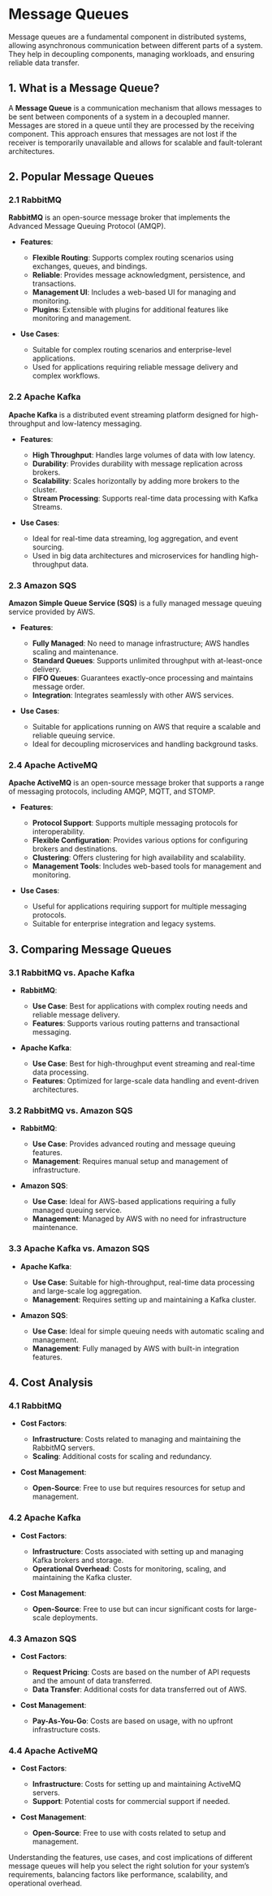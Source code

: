 # Message Queues

Message queues are a fundamental component in distributed systems, allowing asynchronous communication between different parts of a system. They help in decoupling components, managing workloads, and ensuring reliable data transfer.

## 1. What is a Message Queue?

A **Message Queue** is a communication mechanism that allows messages to be sent between components of a system in a decoupled manner. Messages are stored in a queue until they are processed by the receiving component. This approach ensures that messages are not lost if the receiver is temporarily unavailable and allows for scalable and fault-tolerant architectures.

## 2. Popular Message Queues

### 2.1 **RabbitMQ**

**RabbitMQ** is an open-source message broker that implements the Advanced Message Queuing Protocol (AMQP).

- **Features**:
    - **Flexible Routing**: Supports complex routing scenarios using exchanges, queues, and bindings.
    - **Reliable**: Provides message acknowledgment, persistence, and transactions.
    - **Management UI**: Includes a web-based UI for managing and monitoring.
    - **Plugins**: Extensible with plugins for additional features like monitoring and management.

- **Use Cases**:
    - Suitable for complex routing scenarios and enterprise-level applications.
    - Used for applications requiring reliable message delivery and complex workflows.

### 2.2 **Apache Kafka**

**Apache Kafka** is a distributed event streaming platform designed for high-throughput and low-latency messaging.

- **Features**:
    - **High Throughput**: Handles large volumes of data with low latency.
    - **Durability**: Provides durability with message replication across brokers.
    - **Scalability**: Scales horizontally by adding more brokers to the cluster.
    - **Stream Processing**: Supports real-time data processing with Kafka Streams.

- **Use Cases**:
    - Ideal for real-time data streaming, log aggregation, and event sourcing.
    - Used in big data architectures and microservices for handling high-throughput data.

### 2.3 **Amazon SQS**

**Amazon Simple Queue Service (SQS)** is a fully managed message queuing service provided by AWS.

- **Features**:
    - **Fully Managed**: No need to manage infrastructure; AWS handles scaling and maintenance.
    - **Standard Queues**: Supports unlimited throughput with at-least-once delivery.
    - **FIFO Queues**: Guarantees exactly-once processing and maintains message order.
    - **Integration**: Integrates seamlessly with other AWS services.

- **Use Cases**:
    - Suitable for applications running on AWS that require a scalable and reliable queuing service.
    - Ideal for decoupling microservices and handling background tasks.

### 2.4 **Apache ActiveMQ**

**Apache ActiveMQ** is an open-source message broker that supports a range of messaging protocols, including AMQP, MQTT, and STOMP.

- **Features**:
    - **Protocol Support**: Supports multiple messaging protocols for interoperability.
    - **Flexible Configuration**: Provides various options for configuring brokers and destinations.
    - **Clustering**: Offers clustering for high availability and scalability.
    - **Management Tools**: Includes web-based tools for management and monitoring.

- **Use Cases**:
    - Useful for applications requiring support for multiple messaging protocols.
    - Suitable for enterprise integration and legacy systems.

## 3. Comparing Message Queues

### 3.1 **RabbitMQ vs. Apache Kafka**

- **RabbitMQ**:
    - **Use Case**: Best for applications with complex routing needs and reliable message delivery.
    - **Features**: Supports various routing patterns and transactional messaging.

- **Apache Kafka**:
    - **Use Case**: Best for high-throughput event streaming and real-time data processing.
    - **Features**: Optimized for large-scale data handling and event-driven architectures.

### 3.2 **RabbitMQ vs. Amazon SQS**

- **RabbitMQ**:
    - **Use Case**: Provides advanced routing and message queuing features.
    - **Management**: Requires manual setup and management of infrastructure.

- **Amazon SQS**:
    - **Use Case**: Ideal for AWS-based applications requiring a fully managed queuing service.
    - **Management**: Managed by AWS with no need for infrastructure maintenance.

### 3.3 **Apache Kafka vs. Amazon SQS**

- **Apache Kafka**:
    - **Use Case**: Suitable for high-throughput, real-time data processing and large-scale log aggregation.
    - **Management**: Requires setting up and maintaining a Kafka cluster.

- **Amazon SQS**:
    - **Use Case**: Ideal for simple queuing needs with automatic scaling and management.
    - **Management**: Fully managed by AWS with built-in integration features.

## 4. Cost Analysis

### 4.1 **RabbitMQ**

- **Cost Factors**:
    - **Infrastructure**: Costs related to managing and maintaining the RabbitMQ servers.
    - **Scaling**: Additional costs for scaling and redundancy.

- **Cost Management**:
    - **Open-Source**: Free to use but requires resources for setup and management.

### 4.2 **Apache Kafka**

- **Cost Factors**:
    - **Infrastructure**: Costs associated with setting up and managing Kafka brokers and storage.
    - **Operational Overhead**: Costs for monitoring, scaling, and maintaining the Kafka cluster.

- **Cost Management**:
    - **Open-Source**: Free to use but can incur significant costs for large-scale deployments.

### 4.3 **Amazon SQS**

- **Cost Factors**:
    - **Request Pricing**: Costs are based on the number of API requests and the amount of data transferred.
    - **Data Transfer**: Additional costs for data transferred out of AWS.

- **Cost Management**:
    - **Pay-As-You-Go**: Costs are based on usage, with no upfront infrastructure costs.

### 4.4 **Apache ActiveMQ**

- **Cost Factors**:
    - **Infrastructure**: Costs for setting up and maintaining ActiveMQ servers.
    - **Support**: Potential costs for commercial support if needed.

- **Cost Management**:
    - **Open-Source**: Free to use with costs related to setup and management.

Understanding the features, use cases, and cost implications of different message queues will help you select the right solution for your system’s requirements, balancing factors like performance, scalability, and operational overhead.
